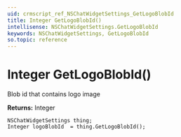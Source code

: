 ```yaml
---
uid: crmscript_ref_NSChatWidgetSettings_GetLogoBlobId
title: Integer GetLogoBlobId()
intellisense: NSChatWidgetSettings.GetLogoBlobId
keywords: NSChatWidgetSettings, GetLogoBlobId
so.topic: reference
---
```


# Integer GetLogoBlobId()

Blob id that contains logo image

**Returns:** Integer

```crmscript
NSChatWidgetSettings thing;
Integer logoBlobId  = thing.GetLogoBlobId();
```

